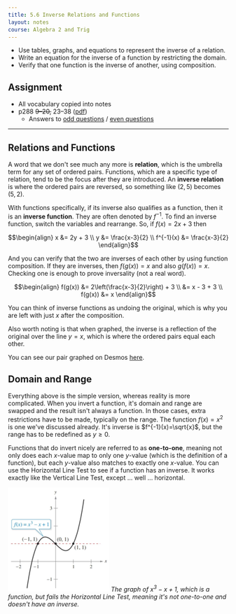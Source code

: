 ```yaml
---
title: 5.6 Inverse Relations and Functions
layout: notes
course: Algebra 2 and Trig
---
```


- Use tables, graphs, and equations to represent the inverse of a relation.
- Write an equation for the inverse of a function by restricting the domain.
- Verify that one function is the inverse of another, using composition.

## Assignment

- All vocabulary copied into notes
- p288 ~~9–20,~~ 23–38 ([pdf](./pdf/alg2-practice-0506.pdf))
  - Answers to [odd questions](../misc/alg2-odd-answers.pdf) / [even questions](../misc/alg2-even-answers.pdf)

---

## Relations and Functions

A word that we don't see much any more is **relation**, which is the umbrella term for any set of ordered pairs. Functions, which are a specific type of relation, tend to be the focus after they are introduced. An **inverse relation** is where the ordered pairs are reversed, so something like $(2,5)$ becomes $(5,2)$.

With functions specifically, if its inverse also qualifies as a function, then it is an **inverse function**. They are often denoted by $f^{-1}$. To find an inverse function, switch the variables and rearrange. So, if $f(x) = 2x + 3$ then

$$\begin{align}
        x &= 2y + 3 \\
        y &= \frac{x-3}{2} \\
f^{-1}(x) &= \frac{x-3}{2}
\end{align}$$

And you can verify that the two are inverses of each other by using function composition. If they are inverses, then $f(g(x)) = x$ and also $g(f(x)) = x$. Checking one is enough to prove inversality (not a real word).

$$\begin{align}
f(g(x)) &= 2\left(\frac{x-3}{2}\right) + 3 \\
        &= x - 3 + 3 \\
f(g(x)) &= x
\end{align}$$

You can think of inverse functions as undoing the original, which is why you are left with just $x$ after the composition.

Also worth noting is that when graphed, the inverse is a reflection of the original over the line $y=x$, which is where the ordered pairs equal each other.

You can see our pair graphed on Desmos [here](https://www.desmos.com/calculator/fv9rgwo6fa).

## Domain and Range

Everything above is the simple version, whereas reality is more complicated. When you invert a function, it's domain and range are swapped and the result isn't always a function. In those cases, extra restrictions have to be made, typically on the range. The function $f(x)=x^2$ is one we've discussed already. It's inverse is $f^{-1}(x)=\sqrt{x}$, but the range has to be redefined as $y\ge 0$.

Functions that do invert nicely are referred to as **one-to-one**, meaning not only does each $x$-value map to only one $y$-value (which is the definition of a function), but each $y$-value also matches to exactly one $x$-value. You can use the Horizontal Line Test to see if a function has an inverse. It works exactly like the Vertical Line Test, except ... well ... horizontal.

![x^3-x+1](./img/5-6-horizontal-failure.png)
*The graph of $x^3-x+1$, which is a function, but fails the Horizontal Line Test, meaning it's not one-to-one and doesn't have an inverse.*
